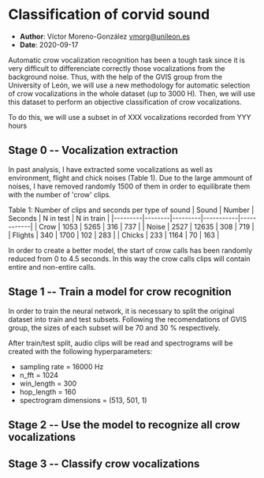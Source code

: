 # Classification of corvid sound
  * **Author**: Víctor Moreno-González <vmorg@unileon.es>
  * **Date**: 2020-09-17

Automatic crow vocalization recognition has been a tough 
task since it is very difficult to differenciate correctly 
those vocalizations from the background noise. Thus, with 
the help of the GVIS group from the University of León, we 
will use a new methodology for automatic selection of crow 
vocalizations in the whole dataset (up to 3000 H). Then, 
we will use this dataset to perform an objective 
classification of crow vocalizations.

To do this, we will use a subset in of XXX vocalizations 
recorded from YYY hours

## Stage 0 -- Vocalization extraction
In past analysis, I have extracted some vocalizations as 
well as environment, flight and chick noises (Table 1).
Due to the large ammount of noises, I have removed
randomly 1500 of them in order to equilibrate them
with the number of 'crow' clips.

Table 1: Number of clips and seconds per type of sound
| Sound   | Number | Seconds | N in test | N in train |
|---------|--------|---------|-----------|------------|
| Crow    |  1053  |  5265   |    316    |    737     |
| Noise   |  2527  |  12635  |    308    |    719     |
| Flights |  340   |  1700   |    102    |    283     |
| Chicks  |  233   |  1164   |     70    |    163     |


In order to create a better model, the start of crow calls 
has been randomly reduced from 0 to 4.5 seconds. In this 
way the crow calls clips will contain entire and 
non-entire calls.

## Stage 1 -- Train a model for crow recognition
In order to train the neural network, it is necessary to
split the original dataset into train and test subsets.
Following the recomendations of GVIS group, the sizes
of each subset will be 70 and 30 % respectively.

After train/test split, audio clips will be read and
spectrograms will be created with the following 
hyperparameters:

  * sampling rate = 16000 Hz
  * n_fft = 1024
  * win_length = 300
  * hop_length = 160
  * spectrogram dimensions = (513, 501, 1)

## Stage 2 -- Use the model to recognize all crow vocalizations

## Stage 3 -- Classify crow vocalizations

